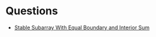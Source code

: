 # Questions
- [Stable Subarray With Equal Boundary and Interior Sum](https://leetcode.com/problems/stable-subarrays-with-equal-boundary-and-interior-sum/description/)
